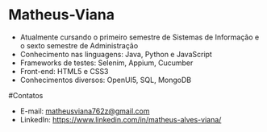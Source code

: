 # Matheus-Viana
- Atualmente cursando o primeiro semestre de Sistemas de Informação e o sexto semestre de Administração
- Conhecimento nas linguagens: Java, Python e JavaScript
- Frameworks de testes: Selenim, Appium, Cucumber
- Front-end: HTML5 e CSS3
- Conhecimentos diversos: OpenUI5, SQL, MongoDB


#Contatos
- E-mail: matheusviana762z@gmail.com
- LinkedIn: https://www.linkedin.com/in/matheus-alves-viana/
